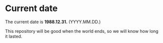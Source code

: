 # Current date

The current date is **1988.12.31.** (YYYY.MM.DD.)

This repository will be good when the world ends, so we will know how long it lasted.